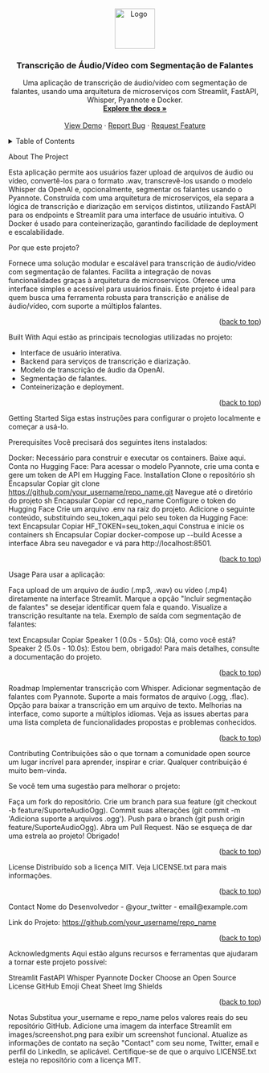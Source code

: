 <!-- Improved compatibility of back to top link: See: https://github.com/othneildrew/Best-README-Template/pull/73 -->
<a name="readme-top"></a>

<!-- PROJECT SHIELDS -->







<!-- PROJECT LOGO --> <br /> <div align="center"> <a href="https://github.com/your_username/repo_name"> <img src="images/logo.png" alt="Logo" width="80" height="80"> </a> <h3 align="center">Transcrição de Áudio/Vídeo com Segmentação de Falantes</h3> <p align="center"> Uma aplicação de transcrição de áudio/vídeo com segmentação de falantes, usando uma arquitetura de microserviços com Streamlit, FastAPI, Whisper, Pyannote e Docker. <br /> <a href="https://github.com/your_username/repo_name"><strong>Explore the docs »</strong></a> <br /> <br /> <a href="https://github.com/your_username/repo_name">View Demo</a> · <a href="https://github.com/your_username/repo_name/issues">Report Bug</a> · <a href="https://github.com/your_username/repo_name/issues">Request Feature</a> </p> </div> <!-- TABLE OF CONTENTS --> <details> <summary>Table of Contents</summary> <ol> <li> <a href="#about-the-project">About The Project</a> <ul> <li><a href="#built-with">Built With</a></li> </ul> </li> <li> <a href="#getting-started">Getting Started</a> <ul> <li><a href="#prerequisites">Prerequisites</a></li> <li><a href="#installation">Installation</a></li> </ul> </li> <li><a href="#usage">Usage</a></li> <li><a href="#roadmap">Roadmap</a></li> <li><a href="#contributing">Contributing</a></li> <li><a href="#license">License</a></li> <li><a href="#contact">Contact</a></li> <li><a href="#acknowledgments">Acknowledgments</a></li> </ol> </details> <!-- ABOUT THE PROJECT -->
About The Project


Esta aplicação permite aos usuários fazer upload de arquivos de áudio ou vídeo, convertê-los para o formato .wav, transcrevê-los usando o modelo Whisper da OpenAI e, opcionalmente, segmentar os falantes usando o Pyannote. Construída com uma arquitetura de microserviços, ela separa a lógica de transcrição e diarização em serviços distintos, utilizando FastAPI para os endpoints e Streamlit para uma interface de usuário intuitiva. O Docker é usado para conteinerização, garantindo facilidade de deployment e escalabilidade.

Por que este projeto?

Fornece uma solução modular e escalável para transcrição de áudio/vídeo com segmentação de falantes.
Facilita a integração de novas funcionalidades graças à arquitetura de microserviços.
Oferece uma interface simples e acessível para usuários finais.
Este projeto é ideal para quem busca uma ferramenta robusta para transcrição e análise de áudio/vídeo, com suporte a múltiplos falantes.

<p align="right">(<a href="#readme-top">back to top</a>)</p>
Built With
Aqui estão as principais tecnologias utilizadas no projeto:

- Interface de usuário interativa.
- Backend para serviços de transcrição e diarização.
- Modelo de transcrição de áudio da OpenAI.
- Segmentação de falantes.
- Conteinerização e deployment.
<p align="right">(<a href="#readme-top">back to top</a>)</p> <!-- GETTING STARTED -->
Getting Started
Siga estas instruções para configurar o projeto localmente e começar a usá-lo.

Prerequisites
Você precisará dos seguintes itens instalados:

Docker: Necessário para construir e executar os containers. Baixe aqui.
Conta no Hugging Face: Para acessar o modelo Pyannote, crie uma conta e gere um token de API em Hugging Face.
Installation
Clone o repositório
sh
Encapsular
Copiar
git clone https://github.com/your_username/repo_name.git
Navegue até o diretório do projeto
sh
Encapsular
Copiar
cd repo_name
Configure o token do Hugging Face
Crie um arquivo .env na raiz do projeto.
Adicione o seguinte conteúdo, substituindo seu_token_aqui pelo seu token da Hugging Face:
text
Encapsular
Copiar
HF_TOKEN=seu_token_aqui
Construa e inicie os containers
sh
Encapsular
Copiar
docker-compose up --build
Acesse a interface
Abra seu navegador e vá para http://localhost:8501.
<p align="right">(<a href="#readme-top">back to top</a>)</p> <!-- USAGE EXAMPLES -->
Usage
Para usar a aplicação:

Faça upload de um arquivo de áudio (.mp3, .wav) ou vídeo (.mp4) diretamente na interface Streamlit.
Marque a opção "Incluir segmentação de falantes" se desejar identificar quem fala e quando.
Visualize a transcrição resultante na tela.
Exemplo de saída com segmentação de falantes:

text
Encapsular
Copiar
Speaker 1 (0.0s - 5.0s): Olá, como você está?
Speaker 2 (5.0s - 10.0s): Estou bem, obrigado!
Para mais detalhes, consulte a documentação do projeto.

<p align="right">(<a href="#readme-top">back to top</a>)</p> <!-- ROADMAP -->
Roadmap
 Implementar transcrição com Whisper.
 Adicionar segmentação de falantes com Pyannote.
 Suporte a mais formatos de arquivo (.ogg, .flac).
 Opção para baixar a transcrição em um arquivo de texto.
 Melhorias na interface, como suporte a múltiplos idiomas.
Veja as issues abertas para uma lista completa de funcionalidades propostas e problemas conhecidos.

<p align="right">(<a href="#readme-top">back to top</a>)</p> <!-- CONTRIBUTING -->
Contributing
Contribuições são o que tornam a comunidade open source um lugar incrível para aprender, inspirar e criar. Qualquer contribuição é muito bem-vinda.

Se você tem uma sugestão para melhorar o projeto:

Faça um fork do repositório.
Crie um branch para sua feature (git checkout -b feature/SuporteAudioOgg).
Commit suas alterações (git commit -m 'Adiciona suporte a arquivos .ogg').
Push para o branch (git push origin feature/SuporteAudioOgg).
Abra um Pull Request.
Não se esqueça de dar uma estrela ao projeto! Obrigado!

<p align="right">(<a href="#readme-top">back to top</a>)</p> <!-- LICENSE -->
License
Distribuído sob a licença MIT. Veja LICENSE.txt para mais informações.

<p align="right">(<a href="#readme-top">back to top</a>)</p> <!-- CONTACT -->
Contact
Nome do Desenvolvedor - @your_twitter - email@example.com

Link do Projeto: https://github.com/your_username/repo_name

<p align="right">(<a href="#readme-top">back to top</a>)</p> <!-- ACKNOWLEDGMENTS -->
Acknowledgments
Aqui estão alguns recursos e ferramentas que ajudaram a tornar este projeto possível:

Streamlit
FastAPI
Whisper
Pyannote
Docker
Choose an Open Source License
GitHub Emoji Cheat Sheet
Img Shields
<p align="right">(<a href="#readme-top">back to top</a>)</p> <!-- MARKDOWN LINKS & IMAGES -->
Notas
Substitua your_username e repo_name pelos valores reais do seu repositório GitHub.
Adicione uma imagem da interface Streamlit em images/screenshot.png para exibir um screenshot funcional.
Atualize as informações de contato na seção "Contact" com seu nome, Twitter, email e perfil do LinkedIn, se aplicável.
Certifique-se de que o arquivo LICENSE.txt esteja no repositório com a licença MIT.